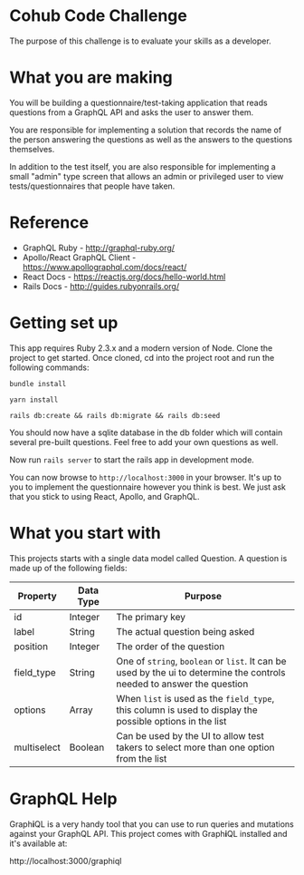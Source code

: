 # Cohub Code Challenge

The purpose of this challenge is to evaluate your skills as a developer.

# What you are making

You will be building a questionnaire/test-taking application that reads questions from a GraphQL API and asks the user to answer them.

You are responsible for implementing a solution that records the name of the person answering the questions as well as the answers to the questions themselves.

In addition to the test itself, you are also responsible for implementing a small "admin" type screen that allows an admin or privileged user to view tests/questionnaires that people have taken.

# Reference

* GraphQL Ruby - http://graphql-ruby.org/
* Apollo/React GraphQL Client - https://www.apollographql.com/docs/react/
* React Docs - https://reactjs.org/docs/hello-world.html
* Rails Docs - http://guides.rubyonrails.org/

# Getting set up

This app requires Ruby 2.3.x and a modern version of Node. Clone the project to get started. Once cloned, cd into the project root and run the following commands:

`bundle install`

`yarn install`

`rails db:create && rails db:migrate && rails db:seed`

You should now have a sqlite database in the db folder which will contain several pre-built questions. Feel free to add your own questions as well.

Now run `rails server` to start the rails app in development mode.

You can now browse to `http://localhost:3000` in your browser. It's up to you to implement the questionnaire however you think is best. We just ask that you stick to using React, Apollo, and GraphQL.

# What you start with

This projects starts with a single data model called Question. A question is made up of the following fields:

| Property    | Data Type | Purpose                                                                                                                |
| ----------- | --------- | ---------------------------------------------------------------------------------------------------------------------- |
| id          | Integer   | The primary key                                                                                                        |
| label       | String    | The actual question being asked                                                                                        |
| position    | Integer   | The order of the question                                                                                              |
| field_type  | String    | One of `string`, `boolean` or `list`. It can be used by the ui to determine the controls needed to answer the question |
| options     | Array     | When `list` is used as the `field_type`, this column is used to display the possible options in the list               |
| multiselect | Boolean   | Can be used by the UI to allow test takers to select more than one option from the list                                |

# GraphQL Help

Graph**i**QL is a very handy tool that you can use to run queries and mutations against your GraphQL API. This project comes with Graph**i**QL installed and it's available at:

http://localhost:3000/graphiql
